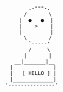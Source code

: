 <div align="center">

<pre>
                 .-"""-.
                /       \
               |  ●   ●  |
               |    >    |
               |         |
                \       /
                 `-----'
                 /     \
                |       |
              __|_______|__
             |             |
             |   [ HELLO ] |
             |_____________|
            '---------------'
</pre>
</div>
